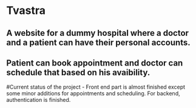 # Tvastra

## A website for a dummy hospital where a doctor and a patient can have their personal accounts.
## Patient can book appointment and doctor can schedule that based on his avaibility.
#Current status of the project - Front end part is almost finished except some minor additions for appointments and scheduling. For backend, authentication is finished.


